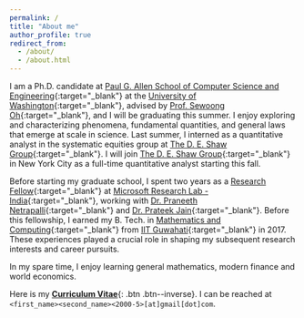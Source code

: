 ```yaml
---
permalink: /
title: "About me"
author_profile: true
redirect_from: 
  - /about/
  - /about.html
---
```


I am a Ph.D. candidate at [Paul G. Allen School of Computer Science and Engineering](https://www.cs.washington.edu/){:target="_blank"} at the [University of Washington](https://www.washington.edu/){:target="_blank"}, advised by [Prof. Sewoong Oh](https://homes.cs.washington.edu/~sewoong/){:target="_blank"}, and I will be graduating this summer. I enjoy exploring and characterizing phenomena, fundamental quantities, and general laws that emerge at scale in science. Last summer, I interned as a quantitative analyst in the systematic equities group at [The D. E. Shaw Group](https://www.deshaw.com/){:target="_blank"}. I will join [The D. E. Shaw Group](https://www.deshaw.com/){:target="_blank"} in New York City as a full-time quantitative analyst starting this fall.

Before starting my graduate school, I spent two years as a [Research Fellow](https://www.microsoft.com/en-us/research/lab/microsoft-research-india/research-fellow-program/?#){:target="_blank"} at [Microsoft Research Lab - India](https://www.microsoft.com/en-us/research/lab/microsoft-research-india/){:target="_blank"}, working with [Dr. Praneeth Netrapalli](https://praneethnetrapalli.org/){:target="_blank"} and [Dr. Prateek Jain](http://www.prateekjain.org/){:target="_blank"}. Before this fellowship, I earned my B. Tech. in [Mathematics and Computing](https://www.iitg.ernet.in/maths/acads/btech_struct.php){:target="_blank"} from [IIT Guwahati](http://www.iitg.ac.in/){:target="_blank"} in 2017. These experiences played a crucial role in shaping my subsequent research interests and career pursuits.

In my spare time, I enjoy learning general mathematics, modern finance and world economics.

Here is my [__Curriculum Vitae__](\files\Raghav_CV.pdf){: .btn .btn--inverse}. I can be reached at `<first_name><second_name><2000-5>[at]gmail[dot]com`.
